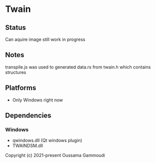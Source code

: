 # Twain

## Status
Can aquire image
still work in progress

## Notes
transpile.js was used to generated data.rs from twain.h which contains structures

## Platforms
- Only Windows right now

## Dependencies

### Windows
- qwindows.dll (Qt windows plugin)
- TWAINDSM.dll



Copyright (c) 2021-present Oussama Gammoudi
